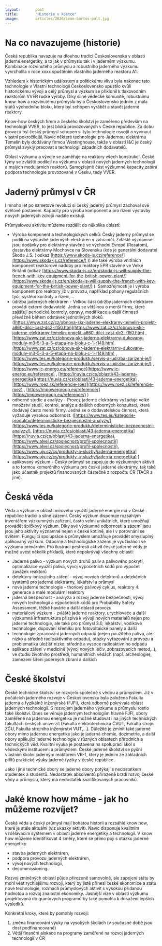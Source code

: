 ```yaml
---
layout:       post
title:        "Historie v kostce"
image:        articles/2020/ivan-bartos-pult.jpg
---
```


# Na co navazujeme (historie)

Česká republika navazuje na dlouhou tradici Československa v oblasti jaderné energetiky, a to jak v průmyslu tak i v jaderném výzkumu. Kombinace rozvinutého průmyslu a robustního jaderného výzkumu vyvrcholila v roce xxxx spuštěním vlastního jaderného reaktoru A1.

Vzhledem k historickým událostem a politickému vlivu byla nakonec tato technologie v Vlastní technologii Československo upustilo kvůli historickému vývoji a celý průmysl a výzkum se přiklonil k tlakovodním reaktorům VVER ruské výroby. Díky silné vědecké komunitě, robustnímu know-how a rozvinutému průmyslu bylo Československo jedním z mála států východního bloku, který byl schopen vyrábět a stavět jaderné reaktory.

Know-how českých firem a českého školství je zaměřeno především na technologii VVER, to jest bloků provozovaných v České republice. Za dobu provozu byl český průmysl schopen si tyto technologie osvojit a vyvinout vlastní pokročilejší. Navíc některé technologie pro Jadernou elektrárnu Temelín byly dodávány firmou Westinghouse, takže v oblasti I&C je český průmysl zvyklý pracovat s technologií západních dodavatelů.

Oblast výzkumu a vývoje se zaměřuje na reaktory všech konstrukcí. České týmy se zvláště podílejí na výzkumu v oblasti nových jaderných technologií a malých modulárních reaktorů. Samozřejmě část výzkumné kapacity zabírá podpora technologie provozované v Česku, tedy VVER.

# Jaderný průmysl v ČR

I mnoho let po sametové revoluci si český jaderný průmysl zachoval své světové postavení. Kapacity pro výrobu komponent a pro řízení výstavby nových jaderných zdrojů nadále existují.

Průmyslovou aktivitu můžeme rozdělit do několika oblastí:

- Výroba komponent a technologických celků: Český jaderný průmysl se podílí na výstavbě jaderných elektráren v zahraničí. Zvláště významné jsou dodávky pro elektrárny stavěné ve východní Evropě (Rosatom), dostavba elektrárny Mochovce na Slovensku (kde je generální dodavatel Škoda J.S. ( odkaz [https://www.skoda-js.cz/reference/](https://www.skoda-js.cz/reference/) )) ale také výroba vnitřních komponent reaktorové nádoby pro reaktory EPR stavěné ve Velké Británii (odkaz [https://www.skoda-js.cz/en/skoda-js-will-supply-the-french-with-key-equipment-for-the-british-power-plant/](https://www.skoda-js.cz/en/skoda-js-will-supply-the-french-with-key-equipment-for-the-british-power-plant/) ). Samozřejmostí je i výroba komponent pro reaktory již v provozu, například pohony regulačních tyčí, systém kontroly a řízení,...
 -   údržba jaderných elektráren - Velkou část údržby jaderných elektráren provádí externí dodavatelé. Jedná se většinou o menší firmy, které zajišťují periodické kontroly, opravy, modifikace a další činnosti převážně během odstávek jednotlivých bloků. ([https://www.zat.cz/cz/obnova-skr-jaderne-elektrarny-temelin-projekt-a860-dilci-cast-dc2-r150.htm](https://www.zat.cz/cz/obnova-skr-jaderne-elektrarny-temelin-projekt-a860-dilci-cast-dc2-r150.htm) , [https://www.zat.cz/cz/obnova-skr-jaderne-elektrarny-dukovany-moduly-m3-5-3-a-5-etapa-na-bloku-c-1-r149.htm](https://www.zat.cz/cz/obnova-skr-jaderne-elektrarny-dukovany-moduly-m3-5-3-a-5-etapa-na-bloku-c-1-r149.htm) ,[https://www.tes.eu/kategorie-produktu/servis-a-udrzba-zarizeni-je/](https://www.tes.eu/kategorie-produktu/servis-a-udrzba-zarizeni-je/) , [https://www.ic-energo.eu/reference](https://www.ic-energo.eu/reference) , [https://nuvia.cz/cs/oblasti/43-jaderna-energetika](https://nuvia.cz/cs/oblasti/43-jaderna-energetika) , [https://www.roez.sk/referencie-roez](https://www.roez.sk/referencie-roez) , [https://mpowergroup.eu/reference/](https://mpowergroup.eu/reference/) )
-   odborné studie a analýzy - Provoz jaderné elektrárny vyžaduje velké množství studií, kontrol, analýz a dalších odborných konzultací, které dodávají často menší firmy. Jedná se o dodavatelskou činnost, která vyžaduje vysokou odbornost. ([https://www.tes.eu/kategorie-produktu/deterministicke-bezpecnostni-analyzy/](https://www.tes.eu/kategorie-produktu/deterministicke-bezpecnostni-analyzy/), [https://nuvia.cz/cs/oblasti/43-jaderna-energetika](https://nuvia.cz/cs/oblasti/43-jaderna-energetika), [https://www.alvel.cz/spolecnost/profil-spolecnosti/](https://www.alvel.cz/spolecnost/profil-spolecnosti/), [https://www.ujv.cz/cs/produkty-a-sluzby/jaderna-energetika](https://www.ujv.cz/cs/produkty-a-sluzby/jaderna-energetika) )   
-   aplikovaný výzkum - Český průmysl se zapojuje do výzkumných aktivit a to formou komerčního výzkumu pro české jaderné elektrárny, tak také jako účastník projektů financovaných částečně z rozpočtu ČR (TAČR a jiné).

# Česká věda

Věda a výzkum v oblasti mírového využití jaderné energie má v České republice tradici a silné zázemí. Český výzkum disponuje rozsáhlým inventářem výzkumných zařízení, často velmi unikátních, které umožňují provádět špičkový výzkum. Díky své výzkumné odbornosti a zázemí jsou jsou jeho aktivity významné nejen v české kotlině, ale i v porovnání se světem. Fungující spolupráce s průmyslem umožňuje provádět smysluplný aplikovaný výzkum. Odborné a technologické zázemí je využíváno i ve výzkumu primárním. Pro ilustraci pestrosti aktivit české jaderné vědy je možné uvést několik příkladů, které nepokrývají všechny oblasti:

-   Jaderné palivo - výzkum nových druhů paliv a palivového pokrytí, optimalizace využití paliva, vývoj výpočetních kódů pro výpočet zavážek reaktorů
-   detektory ionizujícího záření - vývoj nových detektorů a detekčních systémů pro jaderné elektrárny, lékařství a průmysl
-   nové jaderné technologie - thoriový palivový cyklus, reaktory 4. generace a malé modulární reaktory    
-   jaderná bezpečnost - analýza a rozvoj jaderné bezpečnosti, vývoj nových technologií a výpočetních kódů pro Probability Safety Assessment, těžké havárie a další oblasti provozu
-   materiálový výzkum - zvláště jaderné reaktory, urychlovače a další výzkumná infrastruktura přispívá k vývoji nových materiálů nejen pro jaderné technologie, ale také pro průmysl 3.0, lékařství, vodíkové technologie, dopování křemíku pro fotovoltaické panely a další
-   technologie zpracování jaderných odpadů (nejen použitého paliva, ale i nízko a středně radioaktivního odpadu), otázky vyřazování z provozu a problematika úložišť nízko, středně a vysoce radioaktivního odpadu    
-   aplikace záření v medicíně (vývoj nových léčiv, zobrazovacích metod,..), ve studiu životního prostředí, humanitních vědách (např. archeologie), zamezení šíření jaderných zbraní a dalších

# České školství

České technické školství se rozvíjelo společně s vědou a průmyslem. Již v počátcích jaderného rozvoje v Československu byla založena Fakulta jaderná a fyzikálně inženýrská (FJFI), která odborně pokrývala oblast jaderných technologií. S rozvojem jaderného výzkumu a průmyslu rostlo také školství. Dnes se věnuje jaderným technologiím hlavně FJFI, obory zaměřené na jadernou energetiku je možné studovat i na jiných technických fakultách českých univerzit (Fakulta elektrotechnická ČVUT, Fakulta strojní ZČU, Fakulta strojního inženýrství VUT,...). Důležité je zmínit také jaderné obory mimo jadernou energetiku jako je jaderná chemie, dozimetrie, a další obory aplikující jaderné technologie v různých oblastech přírodních a technických věd. Kvalitní výuka je postavena na spolupráci škol s vědeckými institucemi a průmyslem. České jaderné školství se pyšní vlastním školní jaderným reaktorem VR-1, který je jedním ze základních pilířů praktické výuky jaderné fyziky v české republice.

Jako i jiné technické obory se jaderné obory potýkají s nedostatkem studentek a studentů. Nedostatek absolventů přirozeně brzdí rozvoj české vědy a průmyslu, který má nedostatek kvalifikovaných pracovníků.

# Jaké know how máme - jak ho můžeme rozvíjet?

Česká věda a český průmysl mají bohatou historii a rozsáhlé know how, které je stále aktuální (viz ukázky aktivit). Navíc disponuje kvalitním vzdělávacím systémem v oblasti jaderné energetiky a technologií. V know how můžeme identifikovat 4 směry, které se přímo pojí s otázku jaderné energetiky:

-   stavba jaderných elektráren,    
-   podpora provozu jaderných elektráren,
-   vývoj nových technologií,
-   decommissioning.

Rozvoj zmíněných oblastí půjde přirozeně samovolně, ale zapojení státu by mohl vést rychlejšímu rozvoji, který by jistě přinesl české ekonomice a státu nové technologie, rozmach průmyslových aktivit s vysokou přidanou hodnotou a rozvoj znalostní ekonomiky. Jasnější vize v oblasti výzkumu projektovaná do grantových programů by také pomohla k dosažení lepších výsledků.

Konkrétní kroky, které by pomohly rozvoji:
1.  změna financování výuky na vysokých školách (v současné době jsou dost podfinancované)
2.  Větší finanční alokace na programy zaměřené na rozvoj jaderných technologií v ČR